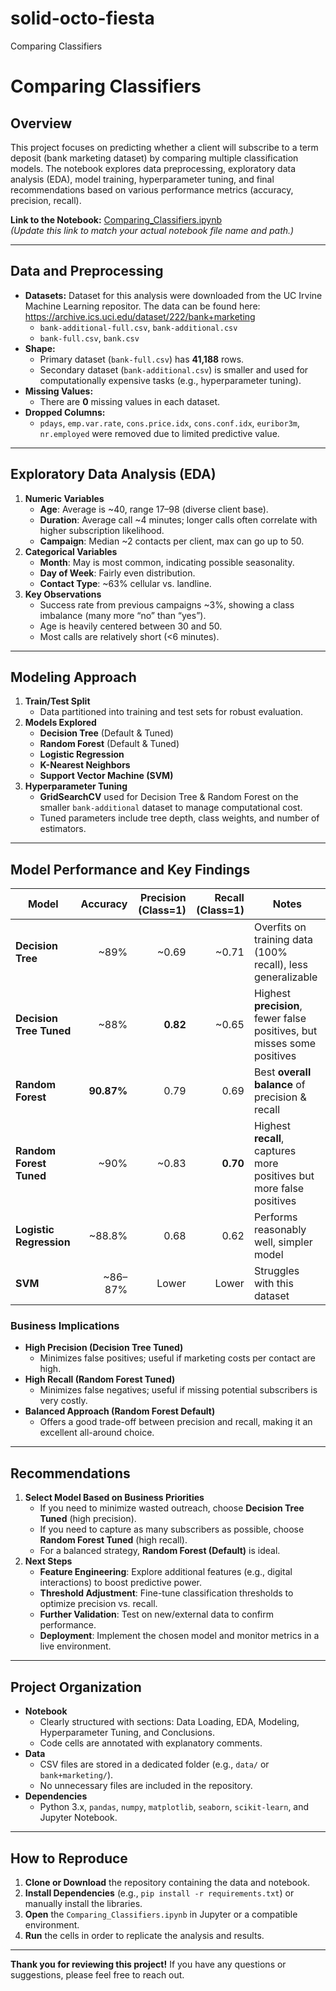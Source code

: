 # solid-octo-fiesta
Comparing Classifiers
# Comparing Classifiers

## Overview
This project focuses on predicting whether a client will subscribe to a term deposit (bank marketing dataset) by comparing multiple classification models. The notebook explores data preprocessing, exploratory data analysis (EDA), model training, hyperparameter tuning, and final recommendations based on various performance metrics (accuracy, precision, recall).

**Link to the Notebook:** [Comparing_Classifiers.ipynb](./Comparing_Classifiers.ipynb)  
*(Update this link to match your actual notebook file name and path.)*

---

## Data and Preprocessing
- **Datasets:**  Dataset for this analysis were downloaded from the UC Irvine Machine Learning repositor. The data can be found here: https://archive.ics.uci.edu/dataset/222/bank+marketing
  - `bank-additional-full.csv`, `bank-additional.csv`  
  - `bank-full.csv`, `bank.csv`
- **Shape:**  
  - Primary dataset (`bank-full.csv`) has **41,188** rows.
  - Secondary dataset (`bank-additional.csv`) is smaller and used for computationally expensive tasks (e.g., hyperparameter tuning).
- **Missing Values:**  
  - There are **0** missing values in each dataset.
- **Dropped Columns:**  
  - `pdays`, `emp.var.rate`, `cons.price.idx`, `cons.conf.idx`, `euribor3m`, `nr.employed` were removed due to limited predictive value.

---

## Exploratory Data Analysis (EDA)
1. **Numeric Variables**  
   - **Age**: Average is ~40, range 17–98 (diverse client base).  
   - **Duration**: Average call ~4 minutes; longer calls often correlate with higher subscription likelihood.  
   - **Campaign**: Median ~2 contacts per client, max can go up to 50.  
2. **Categorical Variables**  
   - **Month**: May is most common, indicating possible seasonality.  
   - **Day of Week**: Fairly even distribution.  
   - **Contact Type**: ~63% cellular vs. landline.  
3. **Key Observations**  
   - Success rate from previous campaigns ~3%, showing a class imbalance (many more “no” than “yes”).  
   - Age is heavily centered between 30 and 50.  
   - Most calls are relatively short (<6 minutes).

---

## Modeling Approach
1. **Train/Test Split**  
   - Data partitioned into training and test sets for robust evaluation.
2. **Models Explored**  
   - **Decision Tree** (Default & Tuned)  
   - **Random Forest** (Default & Tuned)  
   - **Logistic Regression**  
   - **K-Nearest Neighbors**  
   - **Support Vector Machine (SVM)**
3. **Hyperparameter Tuning**  
   - **GridSearchCV** used for Decision Tree & Random Forest on the smaller `bank-additional` dataset to manage computational cost.  
   - Tuned parameters include tree depth, class weights, and number of estimators.

---

## Model Performance and Key Findings

| Model                  | Accuracy   | Precision (Class=1) | Recall (Class=1)  | Notes                                                                  |
|------------------------|-----------:|---------------------:|-------------------:|-------------------------------------------------------------------------|
| **Decision Tree**      | ~89%       | ~0.69               | ~0.71             | Overfits on training data (100% recall), less generalizable            |
| **Decision Tree Tuned**| ~88%       | **0.82**            | ~0.65             | Highest **precision**, fewer false positives, but misses some positives|
| **Random Forest**      | **90.87%** | 0.79                | 0.69              | Best **overall balance** of precision & recall                         |
| **Random Forest Tuned**| ~90%       | ~0.83               | **0.70**          | Highest **recall**, captures more positives but more false positives   |
| **Logistic Regression**| ~88.8%     | 0.68                | 0.62              | Performs reasonably well, simpler model                                |
| **SVM**                | ~86–87%    | Lower               | Lower             | Struggles with this dataset                                            |

### Business Implications
- **High Precision (Decision Tree Tuned)**  
  - Minimizes false positives; useful if marketing costs per contact are high.  
- **High Recall (Random Forest Tuned)**  
  - Minimizes false negatives; useful if missing potential subscribers is very costly.  
- **Balanced Approach (Random Forest Default)**  
  - Offers a good trade-off between precision and recall, making it an excellent all-around choice.

---

## Recommendations
1. **Select Model Based on Business Priorities**  
   - If you need to minimize wasted outreach, choose **Decision Tree Tuned** (high precision).  
   - If you need to capture as many subscribers as possible, choose **Random Forest Tuned** (high recall).  
   - For a balanced strategy, **Random Forest (Default)** is ideal.
2. **Next Steps**  
   - **Feature Engineering**: Explore additional features (e.g., digital interactions) to boost predictive power.  
   - **Threshold Adjustment**: Fine-tune classification thresholds to optimize precision vs. recall.  
   - **Further Validation**: Test on new/external data to confirm performance.  
   - **Deployment**: Implement the chosen model and monitor metrics in a live environment.

---

## Project Organization
- **Notebook**  
  - Clearly structured with sections: Data Loading, EDA, Modeling, Hyperparameter Tuning, and Conclusions.  
  - Code cells are annotated with explanatory comments.
- **Data**  
  - CSV files are stored in a dedicated folder (e.g., `data/` or `bank+marketing/`).  
  - No unnecessary files are included in the repository.
- **Dependencies**  
  - Python 3.x, `pandas`, `numpy`, `matplotlib`, `seaborn`, `scikit-learn`, and Jupyter Notebook.

---

## How to Reproduce
1. **Clone or Download** the repository containing the data and notebook.  
2. **Install Dependencies** (e.g., `pip install -r requirements.txt`) or manually install the libraries.  
3. **Open** the `Comparing_Classifiers.ipynb` in Jupyter or a compatible environment.  
4. **Run** the cells in order to replicate the analysis and results.

---

**Thank you for reviewing this project!** If you have any questions or suggestions, please feel free to reach out.
